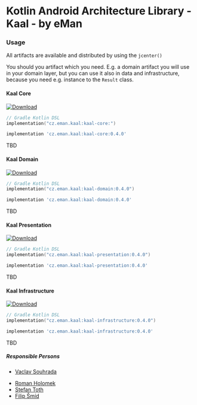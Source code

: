 # Kotlin Android Architecture Library - Kaal - by eMan

### Usage

All artifacts are available and distributed by using the `jcenter()`

You should you artifact which you need. E.g. a domain artifact you will use in your domain layer, 
but you can use it also in data and infrastructure, because you need e.g. instance to the `Result` class.



#### Kaal Core
[ ![Download](https://api.bintray.com/packages/emanprague/maven/cz.eman.kaal.core/images/download.svg?version=0.2.0) ](https://bintray.com/emanprague/maven/cz.eman.kaal.core/0.2.0/link)

```kotlin
// Gradle Kotlin DSL
implementation("cz.eman.kaal:kaal-core:")
```

```groovy
implementation 'cz.eman.kaal:kaal-core:0.4.0'
```

TBD

#### Kaal Domain
[ ![Download](https://api.bintray.com/packages/emanprague/maven/cz.eman.kaal.domain/images/download.svg?version=0.4.0) ](https://bintray.com/emanprague/maven/cz.eman.kaal.domain/0.4.0/link)

```kotlin
// Gradle Kotlin DSL
implementation("cz.eman.kaal:kaal-domain:0.4.0")
```

```groovy
implementation 'cz.eman.kaal:kaal-domain:0.4.0'
```

TBD

#### Kaal Presentation
[ ![Download](https://api.bintray.com/packages/emanprague/maven/cz.eman.kaal.presentation/images/download.svg?version=0.4.0) ](https://bintray.com/emanprague/maven/cz.eman.kaal.presentation/0.4.0/link)

```kotlin
// Gradle Kotlin DSL
implementation("cz.eman.kaal:kaal-presentation:0.4.0")
```

```groovy
implementation 'cz.eman.kaal:kaal-presentation:0.4.0'
```

TBD

#### Kaal Infrastructure
[ ![Download](https://api.bintray.com/packages/emanprague/maven/cz.eman.kaal.domain/images/download.svg?version=0.4.0) ](https://bintray.com/emanprague/maven/cz.eman.kaal.domain/0.4.0/link)

```kotlin
// Gradle Kotlin DSL
implementation("cz.eman.kaal:kaal-infrastructure:0.4.0")
```

```groovy
implementation 'cz.eman.kaal:kaal-infrastructure:0.4.0'
```

TBD

##### Responsible Persons
* [Vaclav Souhrada](mailto:vaclav.souhrada@eman.cz)
- [Roman Holomek](mailto:roman.holomek@eman.cz)
- [Stefan Toth](mailto:stefan.toth@eman.cz)
- [Filip Šmíd](mailto:filip.smid@eman.cz)
